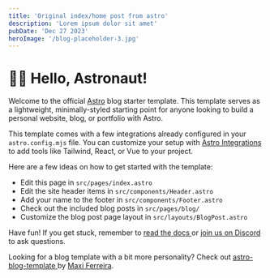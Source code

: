 ```yaml
---
title: 'Original index/home post from astro'
description: 'Lorem ipsum dolor sit amet'
pubDate: 'Dec 27 2023'
heroImage: '/blog-placeholder-3.jpg'
---
```


<h1>🧑‍🚀 Hello, Astronaut!</h1>
			<p>
				Welcome to the official <a href="https://astro.build/">Astro</a> blog starter template. This
				template serves as a lightweight, minimally-styled starting point for anyone looking to
				build a personal website, blog, or portfolio with Astro.
			</p>
			<p>
				This template comes with a few integrations already configured in your
				<code>astro.config.mjs</code> file. You can customize your setup with
				<a href="https://astro.build/integrations">Astro Integrations</a> to add tools like
				Tailwind, React, or Vue to your project.
			</p>
			<p>Here are a few ideas on how to get started with the template:</p>
			<ul>
				<li>Edit this page in <code>src/pages/index.astro</code></li>
				<li>Edit the site header items in <code>src/components/Header.astro</code></li>
				<li>Add your name to the footer in <code>src/components/Footer.astro</code></li>
				<li>Check out the included blog posts in <code>src/pages/blog/</code></li>
				<li>Customize the blog post page layout in <code>src/layouts/BlogPost.astro</code></li>
			</ul>
			<p>
				Have fun! If you get stuck, remember to <a href="https://docs.astro.build/"
					>read the docs
				</a> or <a href="https://astro.build/chat">join us on Discord</a> to ask questions.
			</p>
			<p>
				Looking for a blog template with a bit more personality? Check out <a
					href="https://github.com/Charca/astro-blog-template"
					>astro-blog-template
				</a> by <a href="https://twitter.com/Charca">Maxi Ferreira</a>.
			</p>